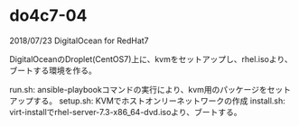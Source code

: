 # do4c7-04

2018/07/23
DigitalOcean for RedHat7

DigitalOceanのDroplet(CentOS7)上に、kvmをセットアップし、rhel.isoより、ブートする環境を作る。

run.sh: ansible-playbookコマンドの実行により、kvm用のパッケージをセットアップする。
setup.sh: KVMでホストオンリーネットワークの作成
install.sh: virt-installでrhel-server-7.3-x86_64-dvd.isoより、ブートする。
